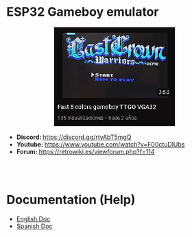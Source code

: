 # ESP32 Gameboy emulator
<center><img src='https://raw.githubusercontent.com/rpsubc8/esp32gameboy/main/preview/previewGameboyYoutube.gif'></center>
<ul>
 <li><b>Discord: </b><a href='https://discord.gg/rtyAbT5mgQ'>https://discord.gg/rtyAbT5mgQ</a></li>
 <li><b>Youtube: </b><a href='https://www.youtube.com/watch?v=F00ctuDlUbs'>https://www.youtube.com/watch?v=F00ctuDlUbs</a></li>
 <li><b>Forum: </b><a href='https://retrowiki.es/viewforum.php?f=114'>https://retrowiki.es/viewforum.php?f=114</a></li>
</ul>

<br><br>
<h1>Documentation (Help)</h1>
<ul>
 <li><a href='readmeEnglish.md'>English Doc</a></li>
 <li><a href='readmeSpanish.md'>Spanish Doc</a></li>
</ul>
